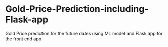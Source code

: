 # Gold-Price-Prediction-including-Flask-app
Gold Price prediction for the future dates using ML model and Flask app for the front end app
